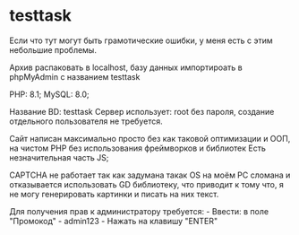 # testtask
Если что тут могут быть грамотические ошибки, у меня есть с этим небольшие проблемы.

Архив распаковать в localhost, базу данных импортироать в phpMyAdmin с названием testtask

PHP: 8.1;
MySQL: 8.0;

Название BD: testtask
Сервер использует: root без пароля, создание отдельного пользователя не требуется.

Сайт написан максимально просто без как таковой оптимизации и ООП, на чистом PHP без использования фреймворков и библиотек
Есть незначительная часть JS;

CAPTCHA не работает так как задумана такак OS на моём PC сломана и отказывается использовать GD библиотеку,
что приводит к тому что, я не могу генерировать картинки и писать на них текст.

Для получения прав к администратору требуется:
    - Ввести: в поле "Промокод" - admin123
    - Нажать на клавишу "ENTER"
